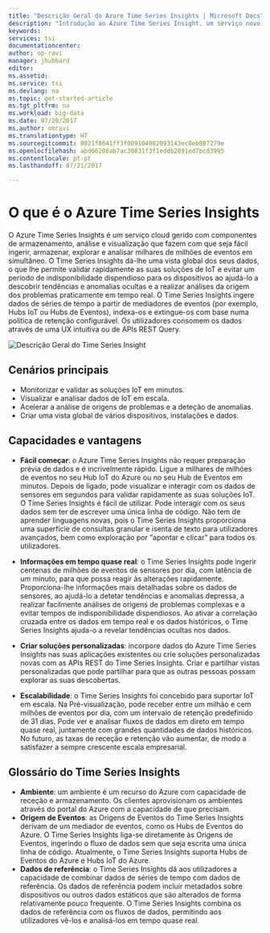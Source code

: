 ```yaml
---
title: "Descrição Geral do Azure Time Series Insights | Microsoft Docs"
description: "Introdução ao Azure Time Series Insight, um serviço novo para análises de dados de séries de tempo e soluções de IoT"
keywords: 
services: tsi
documentationcenter: 
author: op-ravi
manager: jhubbard
editor: 
ms.assetid: 
ms.service: tsi
ms.devlang: na
ms.topic: get-started-article
ms.tgt_pltfrm: na
ms.workload: big-data
ms.date: 07/20/2017
ms.author: omravi
ms.translationtype: HT
ms.sourcegitcommit: 8021f8641ff3f009104082093143ec8eb087279e
ms.openlocfilehash: abd66208ab7ac30831f3f1eddb2891ed7bcd3995
ms.contentlocale: pt-pt
ms.lasthandoff: 07/21/2017

---
```


# <a name="what-is-azure-time-series-insights"></a>O que é o Azure Time Series Insights

O Azure Time Series Insights é um serviço cloud gerido com componentes de armazenamento, análise e visualização que fazem com que seja fácil ingerir, armazenar, explorar e analisar milhares de milhões de eventos em simultâneo. O Time Series Insights dá-lhe uma vista global dos seus dados, o que lhe permite validar rapidamente as suas soluções de IoT e evitar um período de indisponibilidade dispendioso para os dispositivos ao ajudá-lo a descobrir tendências e anomalias ocultas e a realizar análises da origem dos problemas praticamente em tempo real. O Time Series Insights ingere dados de séries de tempo a partir de mediadores de eventos (por exemplo, Hubs IoT ou Hubs de Eventos), indexa-os e extingue-os com base numa política de retenção configurável. Os utilizadores consomem os dados através de uma UX intuitiva ou de APIs REST Query.

![Descrição Geral do Time Series Insight](media/overview/time-series-insights-overview-flow.png)

## <a name="primary-scenarios"></a>Cenários principais

* Monitorizar e validar as soluções IoT em minutos.
* Visualizar e analisar dados de IoT em escala.
* Acelerar a análise de origens de problemas e a deteção de anomalias.
* Criar uma vista global de vários dispositivos, instalações e dados.

## <a name="capabilities-and-benefits"></a>Capacidades e vantagens

* **Fácil começar**: o Azure Time Series Insights não requer preparação prévia de dados e é incrivelmente rápido. Ligue a milhares de milhões de eventos no seu Hub IoT do Azure ou no seu Hub de Eventos em minutos. Depois de ligado, pode visualizar e interagir com os dados de sensores em segundos para validar rapidamente as suas soluções IoT. O Time Series Insights é fácil de utilizar. Pode interagir com os seus dados sem ter de escrever uma única linha de código.  Não tem de aprender linguagens novas, pois o Time Series Insights proporciona uma superfície de consultas granular e isenta de texto para utilizadores avançados, bem como exploração por “apontar e clicar” para todos os utilizadores.

* **Informações em tempo quase real**: o Time Series Insights pode ingerir centenas de milhões de eventos de sensores por dia, com latência de um minuto, para que possa reagir às alterações rapidamente. Proporciona-lhe informações mais detalhadas sobre os dados de sensores, ao ajudá-lo a detetar tendências e anomalias depressa, a realizar facilmente análises de origens de problemas complexas e a evitar tempos de indisponibilidade dispendiosos. Ao ativar a correlação cruzada entre os dados em tempo real e os dados históricos, o Time Series Insights ajuda-o a revelar tendências ocultas nos dados.

* **Criar soluções personalizadas**: incorpore dados do Azure Time Series Insights nas suas aplicações existentes ou crie soluções personalizadas novas com as APIs REST do Time Series Insights. Criar e partilhar vistas personalizadas que pode partilhar para que as outras pessoas possam explorar as suas descobertas.

* **Escalabilidade**: o Time Series Insights foi concebido para suportar IoT em escala. Na Pré-visualização, pode receber entre um milhão e cem milhões de eventos por dia, com um intervalo de retenção predefinido de 31 dias. Pode ver e analisar fluxos de dados em direto em tempo quase real, juntamente com grandes quantidades de dados históricos. No futuro, as taxas de receção e retenção vão aumentar, de modo a satisfazer a sempre crescente escala empresarial.

## <a name="time-series-insights-glossary"></a>Glossário do Time Series Insights

* **Ambiente**: um ambiente é um recurso do Azure com capacidade de receção e armazenamento.  Os clientes aprovisionam os ambientes através do portal do Azure com a capacidade de que precisam.
* **Origem de Eventos**: as Origens de Eventos do Time Series Insights derivam de um mediador de eventos, como os Hubs de Eventos do Azure.  O Time Series Insights liga-se diretamente às Origens de Eventos, ingerindo o fluxo de dados sem que seja escrita uma única linha de código. Atualmente, o Time Series Insights suporta Hubs de Eventos do Azure e Hubs IoT do Azure.
* **Dados de referência**: o Time Series Insights dá aos utilizadores a capacidade de combinar dados de séries de tempo com dados de referência.  Os dados de referência podem incluir metadados sobre dispositivos ou outros dados estáticos que são alterados de forma relativamente pouco frequente. O Time Series Insights combina os dados de referência com os fluxos de dados, permitindo aos utilizadores vê-los e analisá-los em tempo quase real.


